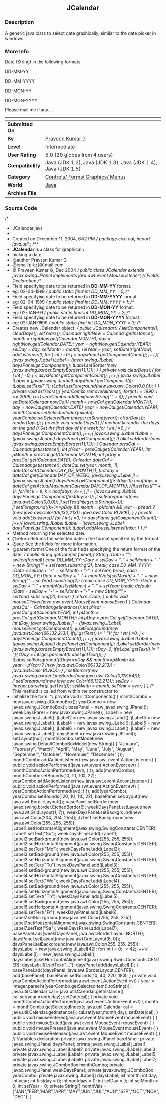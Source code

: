 ﻿<div align="center">

## JCalendar


</div>

### Description

A generic java class to select date graphically, similar to the date picker in windows.
 
### More Info
 
Date (String) in the following formats -

DD-MM-YY

DD-MM-YYYY

DD-MON-YY

DD-MON-YYYY

Please mail me if any....


<span>             |<span>
---                |---
**Submitted On**   |
**By**             |[Praveen Kumar G](https://github.com/Planet-Source-Code/PSCIndex/blob/master/ByAuthor/praveen-kumar-g.md)
**Level**          |Intermediate
**User Rating**    |5.0 (20 globes from 4 users)
**Compatibility**  |Java \(JDK 1\.2\), Java \(JDK 1\.3\), Java \(JDK 1\.4\), Java \(JDK 1\.5\)
**Category**       |[Controls/ Forms/ Graphics/ Menus](https://github.com/Planet-Source-Code/PSCIndex/blob/master/ByCategory/controls-forms-graphics-menus__2-59.md)
**World**          |[Java](https://github.com/Planet-Source-Code/PSCIndex/blob/master/ByWorld/java.md)
**Archive File**   |[](https://github.com/Planet-Source-Code/praveen-kumar-g-jcalendar__2-4602/archive/master.zip)





### Source Code

/*
 * JCalendar.java
 *
 * Created on December 11, 2004, 6:52 PM
 */
package com.cal;
import java.util.*;
/**
 * <B>JCalendar</B> is a class for graphically
 * picking a date.
 * @author Praveen Kumar G
 * @email pikz{@}mail.com
 * © Praveen Kumar G, Dec 2004
 */
public class JCalendar extends javax.swing.JPanel implements java.awt.event.MouseListener{
 // Fields Declaration
 /**
  * Field specifying date to be returned in <B>DD-MM-YY</B> format.<br>
  * eg: 02-04-1999
  */
 public static final int DD_MM_YY = 0;
 /**
  * Field specifying date to be returned in <B>DD-MM-YYYY</B> format.<br>
  * eg: 02-04-1999
  */
 public static final int DD_MM_YYYY = 1;
 /**
  * Field specifying date to be returned in <B>DD-MON-YY</B> format.<BR>
  * eg: 02-JAN-99
  */
 public static final int DD_MON_YY = 2;
 /**
  * Field specifying date to be returned in <B>DD-MON-YYYY</B> format.<BR>
  * eg: 02-JAN-1999
  */
 public static final int DD_MON_YYYY = 3;
 /**
  * Creates new JCalendar object.
  */
 public JCalendar() {
  initComponents();
  clearDays();
  setYears();
  Calendar rightNow = Calendar.getInstance();
  month = rightNow.get(Calendar.MONTH);
  day = rightNow.get(Calendar.DATE);
  year = rightNow.get(Calendar.YEAR);
  selDay = day;
  selMonth = month;
  selYear = year;
  setDate(rightNow);
  addListeners();
  for ( int j =0; j < daysPanel.getComponentCount(); j++){
   javax.swing.JLabel tLabel = (javax.swing.JLabel) daysPanel.getComponent(j);
   tLabel.setBorder(new javax.swing.border.EmptyBorder(1,1,1,1));
  }
 }
 private void clearDays(){
  for ( int j =0; j < daysPanel.getComponentCount(); j++){
   javax.swing.JLabel tLabel = (javax.swing.JLabel) daysPanel.getComponent(j);
   tLabel.setText(" ");
   tLabel.setForeground(new java.awt.Color(0,0,0));
  }
 }
 private void setYears(){
  yearCombo.removeAllItems();
  for(int i = 1990; i <= 2009; i++)
   yearCombo.addItem(new String("" + i));
 }
 private void setDate(Calendar nowCal){
  month = nowCal.get(Calendar.MONTH);
  day = nowCal.get(Calendar.DATE);
  year = nowCal.get(Calendar.YEAR);
  monthCombo.setSelectedIndex(month);
  yearCombo.setSelectedItem(Integer.toString(year));
  clearDays();
  renderDays();
 }
 private void renderDays(){
  // method to render the days on the grid
  // Get the first day of the week
  for ( int j =0; j < daysPanel.getComponentCount(); j++){
   javax.swing.JLabel tLabel = (javax.swing.JLabel) daysPanel.getComponent(j);
   tLabel.setBorder(new javax.swing.border.EmptyBorder(1,1,1,1));
  }
	Calendar presCal = Calendar.getInstance();
  int pYear = presCal.get(Calendar.YEAR);
  int pMonth = presCal.get(Calendar.MONTH);
  int pDay = presCal.get(Calendar.DATE);
  Calendar dateCal = Calendar.getInstance();
  dateCal.set(year, month, 1);
  dateCal.set(Calendar.DAY_OF_MONTH,1);
  firstday = dateCal.get(Calendar.DAY_OF_WEEK);
  javax.swing.JLabel jl = (javax.swing.JLabel) daysPanel.getComponent(firstday-1);
  noofdays = dateCal.getActualMaximum(Calendar.DAY_OF_MONTH);
  //jl.setText("" + 1);
  for(int k = 0; k < noofdays; k++){
   jl = (javax.swing.JLabel) daysPanel.getComponent(firstday+k-1);
    jl.setForeground(new java.awt.Color(0,0,0));
   jl.setText(Integer.toString(k+1));
   jl.setForeground((k+1==pDay && month==pMonth && year==pYear) ? (new java.awt.Color(66,132,213)) : java.awt.Color.BLACK);
  }
 }
 private void addListeners(){
  for ( int j =0; j < daysPanel.getComponentCount(); j++){
   javax.swing.JLabel tLabel = (javax.swing.JLabel) daysPanel.getComponent(j);
   tLabel.addMouseListener(this);
  }
 }
 /**
  * Method returning the selected date.
  * @return Returns the selected date in the format specified by the format.
  * @see See the fields for more information.
  * @param format One of the four fields specifying the return format of the date.
  */
 public String getDate(int format){
  String rDate = "";
  switch(format){
   case DD_MM_YY:
    rDate = selDay + "-" + selMonth + "-" + new String("" + selYear).substring(2);
    break;
   case DD_MM_YYYY:
    rDate = selDay + "-" + selMonth + "-" + selYear;
    break;
   case DD_MON_YY:
    rDate = selDay + "-" + monthVals[selMonth] + "-" + new String("" + selYear).substring(2);
    break;
   case DD_MON_YYYY:
    rDate = selDay + "-" + monthVals[selMonth] + "-" + selYear;
    break;
   default:
    rDate = selDay + "-" + selMonth + "-" + new String("" + selYear).substring(2);
    break;
  }
  return rDate;
 }
 public void mouseClicked(java.awt.event.MouseEvent mouseEvent) {
				Calendar presCal = Calendar.getInstance();
  int pYear = presCal.get(Calendar.YEAR);
  int pMonth = presCal.get(Calendar.MONTH);
  int pDay = presCal.get(Calendar.DATE);
  int tDay;
  javax.swing.JLabel jl = (javax.swing.JLabel) mouseEvent.getComponent();
  jl.setForeground(new java.awt.Color(66,132,213));
  if(jl.getText() != " "){
   for ( int j =0; j < daysPanel.getComponentCount(); j++){
    javax.swing.JLabel tLabel = (javax.swing.JLabel) daysPanel.getComponent(j);
    tLabel.setBorder(new javax.swing.border.EmptyBorder(1,1,1,1));
    tDay=0;
    if(tLabel.getText() != " "){
     tDay = Integer.parseInt(tLabel.getText());
    }
    tLabel.setForeground((tDay==pDay && month==pMonth && year==pYear) ? (new java.awt.Color(66,132,213)) : java.awt.Color.BLACK);
   }
   jl.setBorder(new javax.swing.border.LineBorder(new java.awt.Color(0,128,64)));
   jl.setForeground(new java.awt.Color(66,132,213));
   selDay = Integer.parseInt(jl.getText());
   selMonth = month;
   selYear = year;
  }
 }
 /** This method is called from within the constructor to
  * initialize the form.
  */
 private void initComponents() {
  monthCombo = new javax.swing.JComboBox();
  yearCombo = new javax.swing.JComboBox();
  basePanel = new javax.swing.JPanel();
  weekDaysPanel = new javax.swing.JPanel();
  jLabel1 = new javax.swing.JLabel();
  jLabel2 = new javax.swing.JLabel();
  jLabel3 = new javax.swing.JLabel();
  jLabel4 = new javax.swing.JLabel();
  jLabel5 = new javax.swing.JLabel();
  jLabel6 = new javax.swing.JLabel();
  jLabel7 = new javax.swing.JLabel();
  daysPanel = new javax.swing.JPanel();
  setLayout(null);
  monthCombo.setModel(new javax.swing.DefaultComboBoxModel(new String[] { "January", "February", "March", "April", "May", "June", "July", "August", "September", "October", "November", "December" }));
  monthCombo.addActionListener(new java.awt.event.ActionListener() {
   public void actionPerformed(java.awt.event.ActionEvent evt) {
    monthComboActionPerformed(evt);
   }
  });
  add(monthCombo);
  monthCombo.setBounds(10, 10, 100, 22);
  yearCombo.addActionListener(new java.awt.event.ActionListener() {
   public void actionPerformed(java.awt.event.ActionEvent evt) {
    yearComboActionPerformed(evt);
   }
  });
  add(yearCombo);
  yearCombo.setBounds(120, 10, 110, 22);
  basePanel.setLayout(new java.awt.BorderLayout());
  basePanel.setBorder(new javax.swing.border.EtchedBorder());
  weekDaysPanel.setLayout(new java.awt.GridLayout(1, 7));
  weekDaysPanel.setBackground(new java.awt.Color(204, 204, 255));
  jLabel1.setBackground(new java.awt.Color(255, 255, 255));
  jLabel1.setHorizontalAlignment(javax.swing.SwingConstants.CENTER);
  jLabel1.setText("Su");
  weekDaysPanel.add(jLabel1);
  jLabel2.setBackground(new java.awt.Color(255, 255, 255));
  jLabel2.setHorizontalAlignment(javax.swing.SwingConstants.CENTER);
  jLabel2.setText("Mo");
  weekDaysPanel.add(jLabel2);
  jLabel3.setBackground(new java.awt.Color(255, 255, 255));
  jLabel3.setHorizontalAlignment(javax.swing.SwingConstants.CENTER);
  jLabel3.setText("Tu");
  weekDaysPanel.add(jLabel3);
  jLabel4.setBackground(new java.awt.Color(255, 255, 255));
  jLabel4.setHorizontalAlignment(javax.swing.SwingConstants.CENTER);
  jLabel4.setText("We");
  weekDaysPanel.add(jLabel4);
  jLabel5.setBackground(new java.awt.Color(255, 255, 255));
  jLabel5.setHorizontalAlignment(javax.swing.SwingConstants.CENTER);
  jLabel5.setText("Th");
  weekDaysPanel.add(jLabel5);
  jLabel6.setBackground(new java.awt.Color(255, 255, 255));
  jLabel6.setHorizontalAlignment(javax.swing.SwingConstants.CENTER);
  jLabel6.setText("Fr");
  weekDaysPanel.add(jLabel6);
  jLabel7.setBackground(new java.awt.Color(255, 255, 255));
  jLabel7.setHorizontalAlignment(javax.swing.SwingConstants.CENTER);
  jLabel7.setText("Sa");
  weekDaysPanel.add(jLabel7);
  basePanel.add(weekDaysPanel, java.awt.BorderLayout.NORTH);
  daysPanel.setLayout(new java.awt.GridLayout(6, 0));
  daysPanel.setBackground(new java.awt.Color(255, 255, 255));
  daysLabel = new javax.swing.JLabel[42];
  for(int i = 0; i < 42; i++){
  	daysLabel[i] = new javax.swing.JLabel();
			daysLabel[i].setHorizontalAlignment(javax.swing.SwingConstants.CENTER);
  	daysLabel[i].setText("...");
  	daysPanel.add(daysLabel[i]);
		}
  basePanel.add(daysPanel, java.awt.BorderLayout.CENTER);
  add(basePanel);
  basePanel.setBounds(10, 40, 220, 180);
 }
 private void yearComboActionPerformed(java.awt.event.ActionEvent evt) {
  year = Integer.parseInt(yearCombo.getSelectedItem().toString());
  java.util.Calendar cal = java.util.Calendar.getInstance();
  cal.set(year,month,day);
  setDate(cal);
 }
 private void monthComboActionPerformed(java.awt.event.ActionEvent evt) {
  month = monthCombo.getSelectedIndex();
  java.util.Calendar cal = java.util.Calendar.getInstance();
  cal.set(year,month,day);
  setDate(cal);
 }
 public void mouseEntered(java.awt.event.MouseEvent mouseEvent) {
 }
 public void mouseExited(java.awt.event.MouseEvent mouseEvent) {
 }
 public void mousePressed(java.awt.event.MouseEvent mouseEvent) {
 }
 public void mouseReleased(java.awt.event.MouseEvent mouseEvent) {
 }
 // Variables declaration
 private javax.swing.JPanel basePanel;
 private javax.swing.JPanel daysPanel;
 private javax.swing.JLabel jLabel1;
 private javax.swing.JLabel jLabel2;
 private javax.swing.JLabel jLabel3;
 private javax.swing.JLabel jLabel4;
 private javax.swing.JLabel jLabel5;
 private javax.swing.JLabel jLabel6;
 private javax.swing.JLabel jLabel7;
 private javax.swing.JComboBox monthCombo;
 private javax.swing.JPanel weekDaysPanel;
 private javax.swing.JComboBox yearCombo;
 private javax.swing.JLabel[] daysLabel;
 int month;
 int day;
 int year;
 int firstday = 0;
 int noofdays = 0;
 int selDay = 0;
 int selMonth = 0;
 int selYear = 0;
 private String[] monthVals = {"JAN","FEB","MAR","APR","MAY","JUN","JUL","AUG","SEP","OCT","NOV","DEC"};
}

